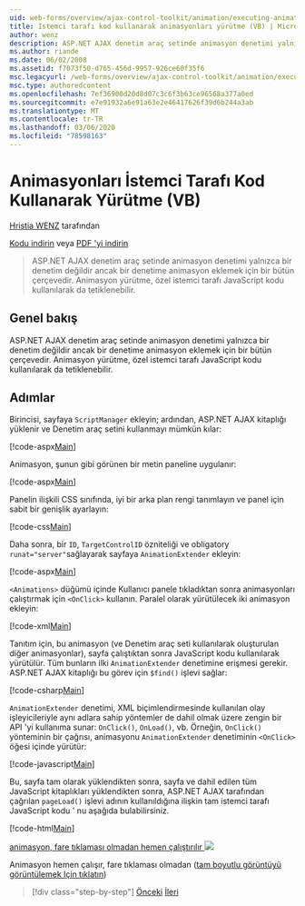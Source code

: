 ```yaml
---
uid: web-forms/overview/ajax-control-toolkit/animation/executing-animations-using-client-side-code-vb
title: Istemci tarafı kod kullanarak animasyonları yürütme (VB) | Microsoft Docs
author: wenz
description: ASP.NET AJAX denetim araç setinde animasyon denetimi yalnızca bir denetim değildir ancak bir denetime animasyon eklemek için bir bütün çerçevedir. Animasyon yürütme...
ms.author: riande
ms.date: 06/02/2008
ms.assetid: f7073f50-d765-456d-9957-926ce60f35f6
msc.legacyurl: /web-forms/overview/ajax-control-toolkit/animation/executing-animations-using-client-side-code-vb
msc.type: authoredcontent
ms.openlocfilehash: 7ef36900d20d8d07c3c6f3b63ce96568a377a0ed
ms.sourcegitcommit: e7e91932a6e91a63e2e46417626f39d6b244a3ab
ms.translationtype: MT
ms.contentlocale: tr-TR
ms.lasthandoff: 03/06/2020
ms.locfileid: "78598163"
---
```

# <a name="executing-animations-using-client-side-code-vb"></a>Animasyonları İstemci Tarafı Kod Kullanarak Yürütme (VB)

[Hristia WENZ](https://github.com/wenz) tarafından

[Kodu indirin](https://download.microsoft.com/download/f/9/a/f9a26acd-8df4-4484-8a18-199e4598f411/Animation10.vb.zip) veya [PDF 'yi indirin](https://download.microsoft.com/download/6/7/1/6718d452-ff89-4d3f-a90e-c74ec2d636a3/animation10VB.pdf)

> ASP.NET AJAX denetim araç setinde animasyon denetimi yalnızca bir denetim değildir ancak bir denetime animasyon eklemek için bir bütün çerçevedir. Animasyon yürütme, özel istemci tarafı JavaScript kodu kullanılarak da tetiklenebilir.

## <a name="overview"></a>Genel bakış

ASP.NET AJAX denetim araç setinde animasyon denetimi yalnızca bir denetim değildir ancak bir denetime animasyon eklemek için bir bütün çerçevedir. Animasyon yürütme, özel istemci tarafı JavaScript kodu kullanılarak da tetiklenebilir.

## <a name="steps"></a>Adımlar

Birincisi, sayfaya `ScriptManager` ekleyin; ardından, ASP.NET AJAX kitaplığı yüklenir ve Denetim araç setini kullanmayı mümkün kılar:

[!code-aspx[Main](executing-animations-using-client-side-code-vb/samples/sample1.aspx)]

Animasyon, şunun gibi görünen bir metin paneline uygulanır:

[!code-aspx[Main](executing-animations-using-client-side-code-vb/samples/sample2.aspx)]

Panelin ilişkili CSS sınıfında, iyi bir arka plan rengi tanımlayın ve panel için sabit bir genişlik ayarlayın:

[!code-css[Main](executing-animations-using-client-side-code-vb/samples/sample3.css)]

Daha sonra, bir `ID`, `TargetControlID` özniteliği ve obligatory `runat="server"`sağlayarak sayfaya `AnimationExtender` ekleyin:

[!code-aspx[Main](executing-animations-using-client-side-code-vb/samples/sample4.aspx)]

`<Animations>` düğümü içinde Kullanıcı panele tıkladıktan sonra animasyonları çalıştırmak için `<OnClick>` kullanın. Paralel olarak yürütülecek iki animasyon ekleyin:

[!code-xml[Main](executing-animations-using-client-side-code-vb/samples/sample5.xml)]

Tanıtım için, bu animasyon (ve Denetim araç seti kullanılarak oluşturulan diğer animasyonlar), sayfa çalıştıktan sonra JavaScript kodu kullanılarak yürütülür. Tüm bunların ilki `AnimationExtender` denetimine erişmesi gerekir. ASP.NET AJAX kitaplığı bu görev için `$find()` işlevi sağlar:

[!code-csharp[Main](executing-animations-using-client-side-code-vb/samples/sample6.cs)]

`AnimationExtender` denetimi, XML biçimlendirmesinde kullanılan olay işleyicileriyle aynı adlara sahip yöntemler de dahil olmak üzere zengin bir API 'yi kullanıma sunar: `OnClick()`, `OnLoad()`, vb. Örneğin, `OnClick()` yönteminin bir çağrısı, animasyonu `AnimationExtender` denetiminin `<OnClick>` öğesi içinde yürütür:

[!code-javascript[Main](executing-animations-using-client-side-code-vb/samples/sample7.js)]

Bu, sayfa tam olarak yüklendikten sonra, sayfa ve dahil edilen tüm JavaScript kitaplıkları yüklendikten sonra, ASP.NET AJAX tarafından çağrılan `pageLoad()` işlevi adının kullanıldığına ilişkin tam istemci tarafı JavaScript kodu ' nu aşağıda bulabilirsiniz.

[!code-html[Main](executing-animations-using-client-side-code-vb/samples/sample8.html)]

[animasyon, fare tıklaması olmadan hemen çalıştırılır ![](executing-animations-using-client-side-code-vb/_static/image2.png)](executing-animations-using-client-side-code-vb/_static/image1.png)

Animasyon hemen çalışır, fare tıklaması olmadan ([tam boyutlu görüntüyü görüntülemek Için tıklatın](executing-animations-using-client-side-code-vb/_static/image3.png))

> [!div class="step-by-step"]
> [Önceki](modifying-animations-from-the-server-side-vb.md)
> [İleri](changing-an-animation-using-client-side-code-vb.md)
